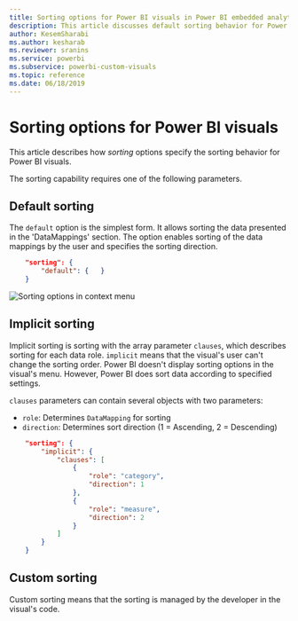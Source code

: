 ```yaml
---
title: Sorting options for Power BI visuals in Power BI embedded analytics for better embedded BI insights
description: This article discusses default sorting behavior for Power BI visuals. Enable better embedded BI insights using Power BI embedded analytics.
author: KesemSharabi
ms.author: kesharab
ms.reviewer: sranins
ms.service: powerbi
ms.subservice: powerbi-custom-visuals
ms.topic: reference
ms.date: 06/18/2019
---
```


# Sorting options for Power BI visuals

This article describes how *sorting* options specify the sorting behavior for Power BI visuals. 

The sorting capability requires one of the following parameters.

## Default sorting

The `default` option is the simplest form. It allows sorting the data presented in the 'DataMappings' section. The option enables sorting of the data mappings by the user and specifies the sorting direction.

```json
    "sorting": {
        "default": {   }
    }
```

![Sorting options in context menu](media/sort-options/sorting.png)

## Implicit sorting

Implicit sorting is sorting with the array parameter `clauses`, which describes sorting for each data role. `implicit` means that the visual's user can't change the sorting order. Power BI doesn't display sorting options in the visual's menu. However, Power BI does sort data according to specified settings.

`clauses` parameters can contain several objects with two parameters:

- `role`: Determines `DataMapping` for sorting
- `direction`: Determines sort direction (1 = Ascending, 2 = Descending)

```json
    "sorting": {
        "implicit": {
            "clauses": [
                {
                    "role": "category",
                    "direction": 1
                },
                {
                    "role": "measure",
                    "direction": 2
                }
            ]
        }
    }
```

## Custom sorting

Custom sorting means that the sorting is managed by the developer in the visual's code.
